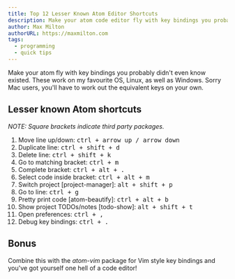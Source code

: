 ```yaml
---
title: Top 12 Lesser Known Atom Editor Shortcuts
description: Make your atom code editor fly with key bindings you probably didn't even know existed.
author: Max Milton
authorURL: https://maxmilton.com
tags:
  - programming
  - quick tips
---
```


<!-- TODO: Add an image of Atom in use -->

Make your atom fly with key bindings you probably didn't even know existed. These work on my favourite OS, Linux, as well as Windows. Sorry Mac users, you'll have to work out the equivalent keys on your own.

## Lesser known Atom shortcuts

_NOTE: Square brackets indicate third party packages._

1. Move line up/down: <kbd><kbd>ctrl</kbd> + <kbd>arrow up</kbd> / <kbd>arrow down</kbd></kbd>
1. Duplicate line: <kbd><kbd>ctrl</kbd> + <kbd>shift</kbd> + <kbd>d</kbd></kbd>
1. Delete line: <kbd><kbd>ctrl</kbd> + <kbd>shift</kbd> + <kbd>k</kbd></kbd>
1. Go to matching bracket: <kbd><kbd>ctrl</kbd> + <kbd>m</kbd></kbd>
1. Complete bracket: <kbd><kbd>ctrl</kbd> + <kbd>alt</kbd> + <kbd>.</kbd></kbd>
1. Select code inside bracket: <kbd><kbd>ctrl</kbd> + <kbd>alt</kbd> + <kbd>m</kbd></kbd>
1. Switch project [project-manager]: <kbd><kbd>alt</kbd> + <kbd>shift</kbd> + <kbd>p</kbd></kbd>
1. Go to line: <kbd><kbd>ctrl</kbd> + <kbd>g</kbd></kbd>
1. Pretty print code [atom-beautify]: <kbd><kbd>ctrl</kbd> + <kbd>alt</kbd> + <kbd>b</kbd></kbd>
1. Show project TODOs/notes [todo-show]: <kbd><kbd>alt</kbd> + <kbd>shift</kbd> + <kbd>t</kbd></kbd>
1. Open preferences: <kbd><kbd>ctrl</kbd> + <kbd>,</kbd></kbd>
1. Debug key bindings: <kbd><kbd>ctrl</kbd> + <kbd>.</kbd></kbd>

## Bonus

Combine this with the _atom-vim_ package for Vim style key bindings and you've got yourself one hell of a code editor!
